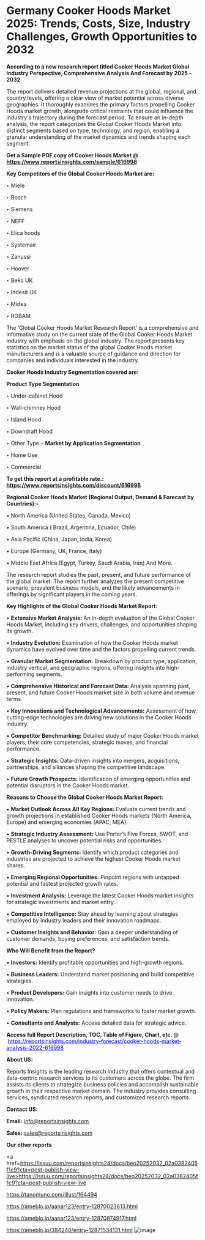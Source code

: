 # Germany Cooker Hoods Market 2025: Trends, Costs, Size, Industry Challenges, Growth Opportunities to 2032

<strong>According to a new research report titled Cooker Hoods Market Global Industry Perspective, Comprehensive Analysis And Forecast by 2025 – 2032</strong>

The report delivers detailed revenue projections at the global, regional, and country levels, offering a clear view of market potential across diverse geographies. It thoroughly examines the primary factors propelling Cooker Hoods market growth, alongside critical restraints that could influence the industry's trajectory during the forecast period. To ensure an in-depth analysis, the report categorizes the Global Cooker Hoods Market into distinct segments based on type, technology, and region, enabling a granular understanding of the market dynamics and trends shaping each segment.

<strong>Get a Sample PDF copy of Cooker Hoods Market </strong><strong>@<a href=https://www.reportsinsights.com/sample/616998 style=color:#0000ff;> https://www.reportsinsights.com/sample/616998</a></strong></font>

<strong>Key Competitors of the Global Cooker Hoods Market are:</strong>

‣ Miele

‣ Bosch

‣ Siemens

‣ NEFF

‣ Elica hoods

‣ Systemair

‣ Zanussi

‣ Hoover

‣ Beko UK

‣ Indesit UK

‣ Midea

‣ ROBAM

The ‘Global Cooker Hoods Market Research Report’ is a comprehensive and informative study on the current state of the Global Cooker Hoods Market industry with emphasis on the global industry. The report presents key statistics on the market status of the global Cooker Hoods market manufacturers and is a valuable source of guidance and direction for companies and individuals interested in the industry.

<strong>Cooker Hoods Industry Segmentation covered are:</strong>

<strong>Product Type Segmentation</strong>

‣ Under-cabinet Hood

‣ Wall-chimney Hood

‣ Island Hood

‣ Downdraft Hood

‣ Other Type
‣ 
<strong>Market by Application Segmentation</strong>

‣ Home Use

‣ Commercial

<strong>To get this report at a profitable rate.: <a href=https://www.reportsinsights.com/discount/616998 style=color:#0000ff;>https://www.reportsinsights.com/discount/616998</a></strong></font>

<strong>Regional Cooker Hoods Market (Regional Output, Demand &amp; Forecast by Countries):-</strong>

• North America (United States, Canada, Mexico)

• South America ( Brazil, Argentina, Ecuador, Chile)

• Asia Pacific (China, Japan, India, Korea)

• Europe (Germany, UK, France, Italy)

• Middle East Africa (Egypt, Turkey, Saudi Arabia, Iran) And More.

The research report studies the past, present, and future performance of the global market. The report further analyzes the present competitive scenario, prevalent business models, and the likely advancements in offerings by significant players in the coming years.

<strong>Key Highlights of the Global Cooker Hoods Market Report:</strong>

• <strong>Extensive Market Analysis:</strong> An in-depth evaluation of the Global Cooker Hoods Market, including key drivers, challenges, and opportunities shaping its growth.

• <strong>Industry Evolution:</strong> Examination of how the Cooker Hoods market dynamics have evolved over time and the factors propelling current trends.

• <strong>Granular Market Segmentation:</strong> Breakdown by product type, application, industry vertical, and geographic regions, offering insights into high-performing segments.

• <strong>Comprehensive Historical and Forecast Data:</strong> Analysis spanning past, present, and future Cooker Hoods market size in both volume and revenue terms.

• <strong>Key Innovations and Technological Advancements:</strong> Assessment of how cutting-edge technologies are driving new solutions in the Cooker Hoods industry.

• <strong>Competitor Benchmarking:</strong> Detailed study of major Cooker Hoods market players, their core competencies, strategic moves, and financial performance.

• <strong>Strategic Insights:</strong> Data-driven insights into mergers, acquisitions, partnerships, and alliances shaping the competitive landscape.

• <strong>Future Growth Prospects:</strong> Identification of emerging opportunities and potential disruptors in the Cooker Hoods market.

<strong>Reasons to Choose the Global Cooker Hoods Market Report:</strong>

• <strong>Market Outlook Across All Key Regions:</strong> Evaluate current trends and growth projections in established Cooker Hoods markets (North America, Europe) and emerging economies (APAC, MEA).

• <strong>Strategic Industry Assessment:</strong> Use Porter’s Five Forces, SWOT, and PESTLE analyses to uncover potential risks and opportunities.

• <strong>Growth-Driving Segments:</strong> Identify which product categories and industries are projected to achieve the highest Cooker Hoods market shares.

• <strong>Emerging Regional Opportunities:</strong> Pinpoint regions with untapped potential and fastest projected growth rates.

• <strong>Investment Analysis:</strong> Leverage the latest Cooker Hoods market insights for strategic investments and market entry.

• <strong>Competitive Intelligence:</strong> Stay ahead by learning about strategies employed by industry leaders and their innovation roadmaps.

• <strong>Customer Insights and Behavior:</strong> Gain a deeper understanding of customer demands, buying preferences, and satisfaction trends.

<strong>Who Will Benefit from the Report?</strong>

• <strong>Investors:</strong> Identify profitable opportunities and high-growth regions.

• <strong>Business Leaders:</strong> Understand market positioning and build competitive strategies.

• <strong>Product Developers:</strong> Gain insights into customer needs to drive innovation.

• <strong>Policy Makers:</strong> Plan regulations and frameworks to foster market growth.

• <strong>Consultants and Analysts:</strong> Access detailed data for strategic advice.
</ul>
<strong>Access full Report Description, TOC, Table of Figure, Chart, etc. </strong>@  <a href=https://reportsinsights.com/industry-forecast/cooker-hoods-market-analysis-2022-616998 style=color:#0000ff;>https://reportsinsights.com/industry-forecast/cooker-hoods-market-analysis-2022-616998</a></font>

<strong><strong>About US</strong>:</strong>

Reports Insights is the leading research industry that offers contextual and data-centric research services to its customers across the globe. The firm assists its clients to strategize business policies and accomplish sustainable growth in their respective market domain. The industry provides consulting services, syndicated research reports, and customized research reports.

<strong>Contact US:</strong>

<p class=""""><b>Email:</b> <a href=mailto:info@reportsinsights.com>info@reportsinsights.com</a></p>
<p class=""""><b>Sales:</b> <a href=mailto:sales@reportsinsights.com>sales@reportsinsights.com</a></p>

<strong>Our other reports</strong>

<a href=https://issuu.com/reportsinsights24/docs/beo20252032_02a0382405f1c9?cta=post-publish-view-live>https://issuu.com/reportsinsights24/docs/beo20252032_02a0382405f1c9?cta=post-publish-view-live</a>

<a href=https://tanomuno.com/illust/164494>https://tanomuno.com/illust/164494</a>

<a href=https://ameblo.jp/aanar123/entry-12870023613.html>https://ameblo.jp/aanar123/entry-12870023613.html</a>

<a href=https://ameblo.jp/aanar123/entry-12870874917.html>https://ameblo.jp/aanar123/entry-12870874917.html</a>

<a href=https://ameblo.jp/384240/entry-12871534131.html>https://ameblo.jp/384240/entry-12871534131.html</a>
![image](https://github.com/user-attachments/assets/bb0164df-4dd2-4aaf-a0b5-52cfbcc65502)
